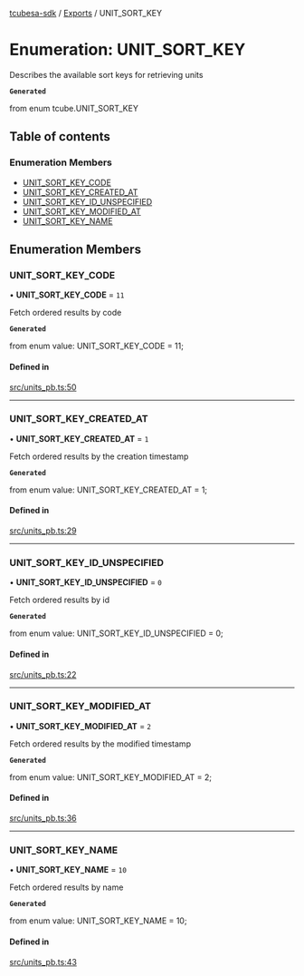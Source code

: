 [tcubesa-sdk](../README.md) / [Exports](../modules.md) / UNIT\_SORT\_KEY

# Enumeration: UNIT\_SORT\_KEY

Describes the available sort keys for retrieving units

**`Generated`**

from enum tcube.UNIT_SORT_KEY

## Table of contents

### Enumeration Members

- [UNIT\_SORT\_KEY\_CODE](UNIT_SORT_KEY.md#unit_sort_key_code)
- [UNIT\_SORT\_KEY\_CREATED\_AT](UNIT_SORT_KEY.md#unit_sort_key_created_at)
- [UNIT\_SORT\_KEY\_ID\_UNSPECIFIED](UNIT_SORT_KEY.md#unit_sort_key_id_unspecified)
- [UNIT\_SORT\_KEY\_MODIFIED\_AT](UNIT_SORT_KEY.md#unit_sort_key_modified_at)
- [UNIT\_SORT\_KEY\_NAME](UNIT_SORT_KEY.md#unit_sort_key_name)

## Enumeration Members

### UNIT\_SORT\_KEY\_CODE

• **UNIT\_SORT\_KEY\_CODE** = ``11``

Fetch ordered results by code

**`Generated`**

from enum value: UNIT_SORT_KEY_CODE = 11;

#### Defined in

[src/units_pb.ts:50](https://github.com/TCUBEAI-TECHNOLOGIES-PRIVATE-LIMITED/ts-sdk/blob/b410bb1/src/units_pb.ts#L50)

___

### UNIT\_SORT\_KEY\_CREATED\_AT

• **UNIT\_SORT\_KEY\_CREATED\_AT** = ``1``

Fetch ordered results by the creation timestamp

**`Generated`**

from enum value: UNIT_SORT_KEY_CREATED_AT = 1;

#### Defined in

[src/units_pb.ts:29](https://github.com/TCUBEAI-TECHNOLOGIES-PRIVATE-LIMITED/ts-sdk/blob/b410bb1/src/units_pb.ts#L29)

___

### UNIT\_SORT\_KEY\_ID\_UNSPECIFIED

• **UNIT\_SORT\_KEY\_ID\_UNSPECIFIED** = ``0``

Fetch ordered results by id

**`Generated`**

from enum value: UNIT_SORT_KEY_ID_UNSPECIFIED = 0;

#### Defined in

[src/units_pb.ts:22](https://github.com/TCUBEAI-TECHNOLOGIES-PRIVATE-LIMITED/ts-sdk/blob/b410bb1/src/units_pb.ts#L22)

___

### UNIT\_SORT\_KEY\_MODIFIED\_AT

• **UNIT\_SORT\_KEY\_MODIFIED\_AT** = ``2``

Fetch ordered results by the modified timestamp

**`Generated`**

from enum value: UNIT_SORT_KEY_MODIFIED_AT = 2;

#### Defined in

[src/units_pb.ts:36](https://github.com/TCUBEAI-TECHNOLOGIES-PRIVATE-LIMITED/ts-sdk/blob/b410bb1/src/units_pb.ts#L36)

___

### UNIT\_SORT\_KEY\_NAME

• **UNIT\_SORT\_KEY\_NAME** = ``10``

Fetch ordered results by name

**`Generated`**

from enum value: UNIT_SORT_KEY_NAME = 10;

#### Defined in

[src/units_pb.ts:43](https://github.com/TCUBEAI-TECHNOLOGIES-PRIVATE-LIMITED/ts-sdk/blob/b410bb1/src/units_pb.ts#L43)
